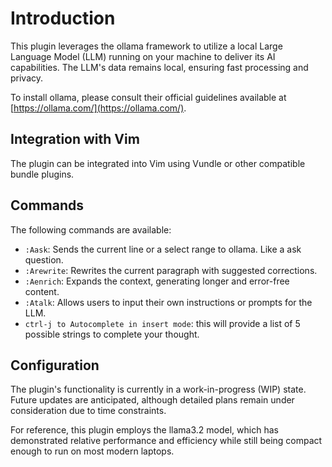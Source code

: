 # Introduction

This plugin leverages the ollama framework to utilize a local Large Language Model (LLM) running on your machine to deliver its AI capabilities. The LLM's data remains local, ensuring fast processing and privacy.

To install ollama, please consult their official guidelines available at [https://ollama.com/](https://ollama.com/).

## Integration with Vim

The plugin can be integrated into Vim using Vundle or other compatible bundle plugins.

## Commands

The following commands are available:

- `:Aask`: Sends the current line or a select range to ollama. Like a ask question.
- `:Arewrite`: Rewrites the current paragraph with suggested corrections.
- `:Aenrich`: Expands the context, generating longer and error-free content.
- `:Atalk`: Allows users to input their own instructions or prompts for the LLM.
- `ctrl-j to Autocomplete in insert mode`: this will provide a list of 5 possible strings to complete your thought.

## Configuration

The plugin's functionality is currently in a work-in-progress (WIP) state. Future updates are anticipated, although detailed plans remain under consideration due to time constraints.

For reference, this plugin employs the llama3.2 model, which has demonstrated relative performance and efficiency while still being compact enough to run on most modern laptops.
